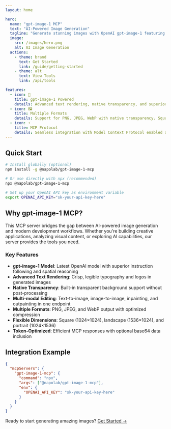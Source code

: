 ```yaml
---
layout: home

hero:
  name: "gpt-image-1 MCP"
  text: "AI-Powered Image Generation"
  tagline: "Generate stunning images with OpenAI gpt-image-1 featuring advanced text rendering and native transparency through MCP"
  image:
    src: /images/hero.png
    alt: AI Image Generation
  actions:
    - theme: brand
      text: Get Started
      link: /guide/getting-started
    - theme: alt
      text: View Tools
      link: /api/tools

features:
  - icon: 🎨
    title: gpt-image-1 Powered
    details: Advanced text rendering, native transparency, and superior instruction following with GPT-4o language understanding
  - icon: 🖼️
    title: Multiple Formats
    details: Support for PNG, JPEG, WebP with native transparency. Square, landscape, and portrait aspect ratios
  - icon: ⚡
    title: MCP Protocol
    details: Seamless integration with Model Context Protocol enabled applications with optimized response formats
---
```


## Quick Start

```bash
# Install globally (optional)
npm install -g @napolab/gpt-image-1-mcp

# Or use directly with npx (recommended)
npx @napolab/gpt-image-1-mcp

# Set up your OpenAI API key as environment variable
export OPENAI_API_KEY="sk-your-api-key-here"
```

## Why gpt-image-1 MCP?

This MCP server bridges the gap between AI-powered image generation and modern development workflows. Whether you're building creative applications, analyzing visual content, or exploring AI capabilities, our server provides the tools you need.

### Key Features

- **gpt-image-1 Model**: Latest OpenAI model with superior instruction following and spatial reasoning
- **Advanced Text Rendering**: Crisp, legible typography and logos in generated images
- **Native Transparency**: Built-in transparent background support without post-processing
- **Multi-modal Editing**: Text-to-image, image-to-image, inpainting, and outpainting in one endpoint
- **Multiple Formats**: PNG, JPEG, and WebP output with optimized compression
- **Flexible Dimensions**: Square (1024×1024), landscape (1536×1024), and portrait (1024×1536)
- **Token-Optimized**: Efficient MCP responses with optional base64 data inclusion

## Integration Example

```json
{
  "mcpServers": {
    "gpt-image-1-mcp": {
      "command": "npx",
      "args": ["@napolab/gpt-image-1-mcp"],
      "env": {
        "OPENAI_API_KEY": "sk-your-api-key-here"
      }
    }
  }
}
```

Ready to start generating amazing images? [Get Started →](/guide/getting-started)
